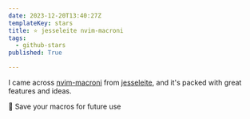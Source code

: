 ```yaml
---
date: 2023-12-20T13:40:27Z
templateKey: stars
title: ⭐ jesseleite nvim-macroni
tags:
  - github-stars
published: True

---
```


I came across [nvim-macroni](https://github.com/jesseleite/nvim-macroni) from [jesseleite](https://github.com/jesseleite), and it's packed with great features and ideas.

🤌 Save your macros for future use
